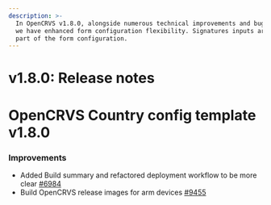```yaml
---
description: >-
  In OpenCRVS v1.8.0, alongside numerous technical improvements and bug fixes,
  we have enhanced form configuration flexibility. Signatures inputs are now
  part of the form configuration.
---
```


# v1.8.0: Release notes

# OpenCRVS Country config template v1.8.0

### Improvements

- Added Build summary and refactored deployment workflow to be more clear [#6984](https://github.com/opencrvs/opencrvs-core/issues/6984)
- Build OpenCRVS release images for arm devices [#9455](https://github.com/opencrvs/opencrvs-core/issues/9455)
